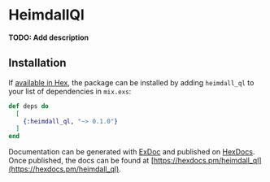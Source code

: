 # HeimdallQl

**TODO: Add description**

## Installation

If [available in Hex](https://hex.pm/docs/publish), the package can be installed
by adding `heimdall_ql` to your list of dependencies in `mix.exs`:

```elixir
def deps do
  [
    {:heimdall_ql, "~> 0.1.0"}
  ]
end
```

Documentation can be generated with [ExDoc](https://github.com/elixir-lang/ex_doc)
and published on [HexDocs](https://hexdocs.pm). Once published, the docs can
be found at [https://hexdocs.pm/heimdall_ql](https://hexdocs.pm/heimdall_ql).

